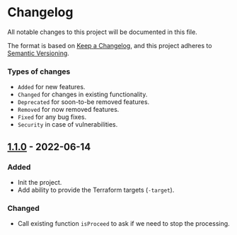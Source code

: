 # Changelog
All notable changes to this project will be documented in this file.

The format is based on [Keep a Changelog](https://keepachangelog.com/en/1.0.0/),
and this project adheres to [Semantic Versioning](https://semver.org/spec/v2.0.0.html).

### Types of changes

- `Added` for new features.
- `Changed` for changes in existing functionality.
- `Deprecated` for soon-to-be removed features.
- `Removed` for now removed features.
- `Fixed` for any bug fixes.
- `Security` in case of vulnerabilities.

## [1.1.0] - 2022-06-14
### Added
- Init the project.
- Add ability to provide the Terraform targets (`-target`).

### Changed
- Call existing function `isProceed` to ask if we need to stop the processing.

[1.1.0]: https://github.com/VolodymyrSmahliuk/tf-state-mover/releases/tag/v1.1.0
